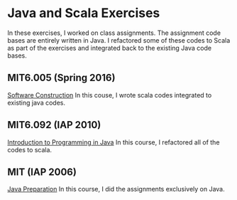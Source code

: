 # Java and Scala Exercises

In these exercises, I worked on class assignments. The assignment code bases are entirely written in Java. I refactored some of these codes to Scala as part of the exercises and integrated back to the existing Java code bases.


## MIT6.005 (Spring 2016)
[Software Construction](http://web.mit.edu/6.005/www/sp16/)
In this couse, I wrote scala codes integrated to existing java codes.

## MIT6.092 (IAP 2010)
[Introduction to Programming in Java](https://ocw.mit.edu/courses/electrical-engineering-and-computer-science/6-092-introduction-to-programming-in-java-january-iap-2010/)
In this course, I refactored all of the codes to scala.

## MIT (IAP 2006)
[Java Preparation](https://ocw.mit.edu/courses/electrical-engineering-and-computer-science/6-092-java-preparation-for-6-170-january-iap-2006/)
In this course, I did the assignments exclusively on Java.
